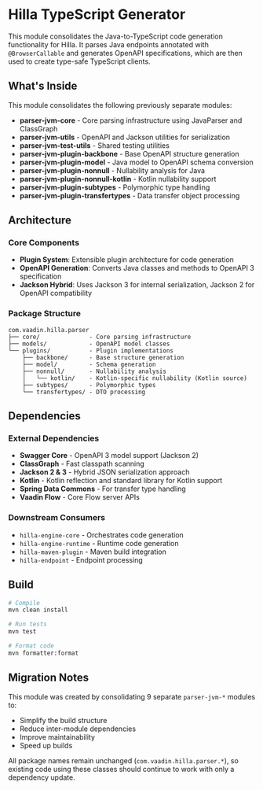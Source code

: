 # Hilla TypeScript Generator

This module consolidates the Java-to-TypeScript code generation functionality for Hilla. It parses Java endpoints annotated with `@BrowserCallable` and generates OpenAPI specifications, which are then used to create type-safe TypeScript clients.

## What's Inside

This module consolidates the following previously separate modules:

- **parser-jvm-core** - Core parsing infrastructure using JavaParser and ClassGraph
- **parser-jvm-utils** - OpenAPI and Jackson utilities for serialization
- **parser-jvm-test-utils** - Shared testing utilities
- **parser-jvm-plugin-backbone** - Base OpenAPI structure generation
- **parser-jvm-plugin-model** - Java model to OpenAPI schema conversion
- **parser-jvm-plugin-nonnull** - Nullability analysis for Java
- **parser-jvm-plugin-nonnull-kotlin** - Kotlin nullability support
- **parser-jvm-plugin-subtypes** - Polymorphic type handling
- **parser-jvm-plugin-transfertypes** - Data transfer object processing

## Architecture

### Core Components

- **Plugin System**: Extensible plugin architecture for code generation
- **OpenAPI Generation**: Converts Java classes and methods to OpenAPI 3 specification
- **Jackson Hybrid**: Uses Jackson 3 for internal serialization, Jackson 2 for OpenAPI compatibility

### Package Structure

```
com.vaadin.hilla.parser
├── core/              - Core parsing infrastructure
├── models/            - OpenAPI model classes
└── plugins/           - Plugin implementations
    ├── backbone/      - Base structure generation
    ├── model/         - Schema generation
    ├── nonnull/       - Nullability analysis
    │   └── kotlin/    - Kotlin-specific nullability (Kotlin source)
    ├── subtypes/      - Polymorphic types
    └── transfertypes/ - DTO processing
```

## Dependencies

### External Dependencies
- **Swagger Core** - OpenAPI 3 model support (Jackson 2)
- **ClassGraph** - Fast classpath scanning
- **Jackson 2 & 3** - Hybrid JSON serialization approach
- **Kotlin** - Kotlin reflection and standard library for Kotlin support
- **Spring Data Commons** - For transfer type handling
- **Vaadin Flow** - Core Flow server APIs

### Downstream Consumers
- `hilla-engine-core` - Orchestrates code generation
- `hilla-engine-runtime` - Runtime code generation
- `hilla-maven-plugin` - Maven build integration
- `hilla-endpoint` - Endpoint processing

## Build

```bash
# Compile
mvn clean install

# Run tests
mvn test

# Format code
mvn formatter:format
```

## Migration Notes

This module was created by consolidating 9 separate `parser-jvm-*` modules to:
- Simplify the build structure
- Reduce inter-module dependencies
- Improve maintainability
- Speed up builds

All package names remain unchanged (`com.vaadin.hilla.parser.*`), so existing code using these classes should continue to work with only a dependency update.
